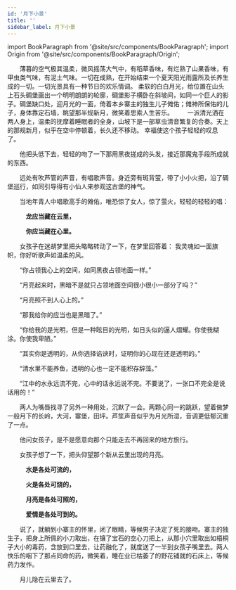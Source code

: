 ```yaml
---
id: '月下小景'
title: ''
sidebar_label: 月下小景
---
```


import BookParagraph from '@site/src/components/BookParagraph';
import Origin from '@site/src/components/BookParagraph/Origin';

<BookParagraph section="一">
&emsp;&emsp;薄暮的空气极其温柔，微风摇荡大气中，有稻草香味，有烂熟了山果香味，有甲虫类气味，有泥土气味。一切在成熟，在开始结束一个夏天阳光雨露所及长养生成的一切。一切光景具有一种节日的欢乐情调。
柔软的白白月光，给位置在山头上石头碉堡画出一个明明朗朗的轮廓，碉堡影子横卧在斜坡间，如同一个巨人的影子。碉堡缺口处，迎月光的一面，倚着本乡寨主的独生儿子傩佑；傩神所保佑的儿子，身体靠定石墙，眺望那半规新月，微笑着思索人生苦乐。
</BookParagraph>


<BookParagraph section="二">
&emsp;&emsp;一派清光洒在两人身上，温柔的抚摩着睡眠者的全身，山坡下是一部草虫清音繁复的合奏。天上的那规新月，似乎在空中停顿着，长久还不移动。
幸福使这个孩子轻轻的叹息了。

&emsp;&emsp;他把头低下去，轻轻的吻了一下那用黑夜搓成的头发，接近那魔鬼手段所成就的东西。

&emsp;&emsp;远处有吹芦管的声音，有唱歌声音。身近旁有斑背萤，带了小小火把，沿了碉堡巡行，如同引导得有小仙人来参观这古堡的神气。

&emsp;&emsp;当地年青人中唱歌高手的傩佑，唯恐惊了女人，惊了萤火，轻轻的轻轻的唱：

&emsp;&emsp;&emsp;**龙应当藏在云里，**

&emsp;&emsp;&emsp;**你应当藏在心里。**

&emsp;&emsp;女孩子在迷胡梦里把头略略转动了一下，在梦里回答着：
我灵魂如一面旗帜，你好听歌声如温柔的风。
</BookParagraph>


<BookParagraph section="三">
&emsp;&emsp;“你占领我心上的空间，如同黑夜占领地面一样。”

&emsp;&emsp;“月亮起来时，黑暗不是就只占领地面空间很小很小一部分了吗？”

&emsp;&emsp;“月亮照不到人心上的。”

&emsp;&emsp;“那我给你的应当也是黑暗了。”

&emsp;&emsp;“你给我的是光明，但是一种眩目的光明，如日头似的逼人熠耀。你使我糊涂。你使我卑陋。”

&emsp;&emsp;“其实你是透明的，从你选择谄谀时，证明你的心现在还是透明的。”

&emsp;&emsp;“清水里不能养鱼，透明的心也一定不能积存辞藻。”

&emsp;&emsp;“江中的水永远流不完，心中的话永远说不完。不要说了，一张口不完全是说话用的！”

&emsp;&emsp;两人为嘴唇找寻了另外一种用处，沉默了一会。两颗心同一的跳跃，望着做梦一般月下的长岭，大河，寨堡，田坪。芦笙声音似乎为月光所湿，音调更低郁沉重了一点。
</BookParagraph>


<BookParagraph section="四">
&emsp;&emsp;他问女孩子，是不是愿意向那个只能走去不再回来的地方旅行。

&emsp;&emsp;女孩子想了一下，把头仰望那个新从云里出现的月亮。

&emsp;&emsp;&emsp;**水是各处可流的，**

&emsp;&emsp;&emsp;**火是各处可烧的，**

&emsp;&emsp;&emsp;**月亮是各处可照的，**

&emsp;&emsp;&emsp;**爱情是各处可到的。**

&emsp;&emsp;说了，就躺到小寨主的怀里，闭了眼睛，等候男子决定了死的接吻。寨主的独生子，把身上所佩的小刀取出，在镶了宝石的空心刀把上，从那小穴里取出如梧桐子大小的毒药，含放到口里去，让药融化了，就度送了一半到女孩子嘴里去。两人快乐的咽下了那点同命的药，微笑着，睡在业已枯萎了的野花铺就的石床上，等候药力发作。

&emsp;&emsp;月儿隐在云里去了。
</BookParagraph>

<Origin book_name="《月下小景》" author="沈从文" />
